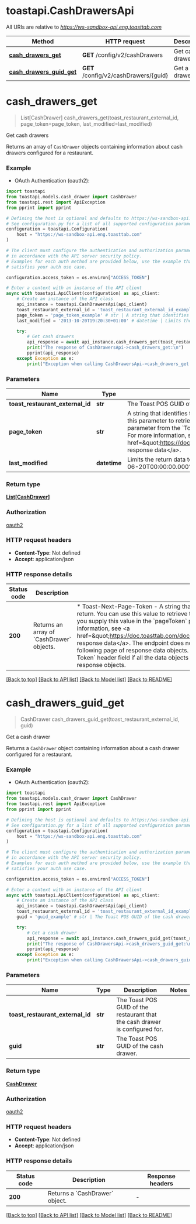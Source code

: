 # toastapi.CashDrawersApi

All URIs are relative to *https://ws-sandbox-api.eng.toasttab.com*

Method | HTTP request | Description
------------- | ------------- | -------------
[**cash_drawers_get**](CashDrawersApi.md#cash_drawers_get) | **GET** /config/v2/cashDrawers | Get cash drawers 
[**cash_drawers_guid_get**](CashDrawersApi.md#cash_drawers_guid_get) | **GET** /config/v2/cashDrawers/{guid} | Get a cash drawer 


# **cash_drawers_get**
> List[CashDrawer] cash_drawers_get(toast_restaurant_external_id, page_token=page_token, last_modified=last_modified)

Get cash drawers 

Returns an array of `CashDrawer` objects containing information about cash drawers configured for a restaurant.


### Example

* OAuth Authentication (oauth2):

```python
import toastapi
from toastapi.models.cash_drawer import CashDrawer
from toastapi.rest import ApiException
from pprint import pprint

# Defining the host is optional and defaults to https://ws-sandbox-api.eng.toasttab.com
# See configuration.py for a list of all supported configuration parameters.
configuration = toastapi.Configuration(
    host = "https://ws-sandbox-api.eng.toasttab.com"
)

# The client must configure the authentication and authorization parameters
# in accordance with the API server security policy.
# Examples for each auth method are provided below, use the example that
# satisfies your auth use case.

configuration.access_token = os.environ["ACCESS_TOKEN"]

# Enter a context with an instance of the API client
async with toastapi.ApiClient(configuration) as api_client:
    # Create an instance of the API class
    api_instance = toastapi.CashDrawersApi(api_client)
    toast_restaurant_external_id = 'toast_restaurant_external_id_example' # str | The Toast POS GUID of the restaurant that the configuration applies to. 
    page_token = 'page_token_example' # str | A string that identifies the set of data objects that the endpoint will return in its response data. You can use this parameter to retrieve one page of response data. You get the value that you supply in the `pageToken` parameter from the `Toast-Next-Page-Token` header field value of a previous request to the endpoint. For more information, see <a href=\"https://doc.toasttab.com/doc/devguide/apiResponseDataPagination.html\">Paginating response data</a>.  (optional)
    last_modified = '2013-10-20T19:20:30+01:00' # datetime | Limits the return data to objects created or modified after a specific date and time. For example: `2024-06-20T00:00:00.000%2B0000`.  (optional)

    try:
        # Get cash drawers 
        api_response = await api_instance.cash_drawers_get(toast_restaurant_external_id, page_token=page_token, last_modified=last_modified)
        print("The response of CashDrawersApi->cash_drawers_get:\n")
        pprint(api_response)
    except Exception as e:
        print("Exception when calling CashDrawersApi->cash_drawers_get: %s\n" % e)
```



### Parameters


Name | Type | Description  | Notes
------------- | ------------- | ------------- | -------------
 **toast_restaurant_external_id** | **str**| The Toast POS GUID of the restaurant that the configuration applies to.  | 
 **page_token** | **str**| A string that identifies the set of data objects that the endpoint will return in its response data. You can use this parameter to retrieve one page of response data. You get the value that you supply in the &#x60;pageToken&#x60; parameter from the &#x60;Toast-Next-Page-Token&#x60; header field value of a previous request to the endpoint. For more information, see &lt;a href&#x3D;\&quot;https://doc.toasttab.com/doc/devguide/apiResponseDataPagination.html\&quot;&gt;Paginating response data&lt;/a&gt;.  | [optional] 
 **last_modified** | **datetime**| Limits the return data to objects created or modified after a specific date and time. For example: &#x60;2024-06-20T00:00:00.000%2B0000&#x60;.  | [optional] 

### Return type

[**List[CashDrawer]**](CashDrawer.md)

### Authorization

[oauth2](../README.md#oauth2)

### HTTP request headers

 - **Content-Type**: Not defined
 - **Accept**: application/json

### HTTP response details

| Status code | Description | Response headers |
|-------------|-------------|------------------|
**200** | Returns an array of &#x60;CashDrawer&#x60; objects. |  * Toast-Next-Page-Token - A string that identifies the following set of objects that the endpoint will return. You can use this value to retrieve that page of response data. To return the next page of objects you supply this value in the &#x60;pageToken&#x60; parameter of the next request to the endpoint. For more information, see &lt;a href&#x3D;\&quot;https://doc.toasttab.com/doc/devguide/apiResponseDataPagination.html\&quot;&gt;Paginating response data&lt;/a&gt;.  The endpoint does not return the &#x60;Toast-Next-Page-Token&#x60; field if there is no following page of response data objects. For example, the endpoint will not return a &#x60;Toast-Next-Page-Token&#x60; header field if all the data objects fit in one response or if you have reached the last page of response objects.  <br>  |

[[Back to top]](#) [[Back to API list]](../README.md#documentation-for-api-endpoints) [[Back to Model list]](../README.md#documentation-for-models) [[Back to README]](../README.md)

# **cash_drawers_guid_get**
> CashDrawer cash_drawers_guid_get(toast_restaurant_external_id, guid)

Get a cash drawer 

Returns a `CashDrawer` object containing information about a cash drawer configured for a restaurant.


### Example

* OAuth Authentication (oauth2):

```python
import toastapi
from toastapi.models.cash_drawer import CashDrawer
from toastapi.rest import ApiException
from pprint import pprint

# Defining the host is optional and defaults to https://ws-sandbox-api.eng.toasttab.com
# See configuration.py for a list of all supported configuration parameters.
configuration = toastapi.Configuration(
    host = "https://ws-sandbox-api.eng.toasttab.com"
)

# The client must configure the authentication and authorization parameters
# in accordance with the API server security policy.
# Examples for each auth method are provided below, use the example that
# satisfies your auth use case.

configuration.access_token = os.environ["ACCESS_TOKEN"]

# Enter a context with an instance of the API client
async with toastapi.ApiClient(configuration) as api_client:
    # Create an instance of the API class
    api_instance = toastapi.CashDrawersApi(api_client)
    toast_restaurant_external_id = 'toast_restaurant_external_id_example' # str | The Toast POS GUID of the restaurant that the cash drawer is configured for. 
    guid = 'guid_example' # str | The Toast POS GUID of the cash drawer.

    try:
        # Get a cash drawer 
        api_response = await api_instance.cash_drawers_guid_get(toast_restaurant_external_id, guid)
        print("The response of CashDrawersApi->cash_drawers_guid_get:\n")
        pprint(api_response)
    except Exception as e:
        print("Exception when calling CashDrawersApi->cash_drawers_guid_get: %s\n" % e)
```



### Parameters


Name | Type | Description  | Notes
------------- | ------------- | ------------- | -------------
 **toast_restaurant_external_id** | **str**| The Toast POS GUID of the restaurant that the cash drawer is configured for.  | 
 **guid** | **str**| The Toast POS GUID of the cash drawer. | 

### Return type

[**CashDrawer**](CashDrawer.md)

### Authorization

[oauth2](../README.md#oauth2)

### HTTP request headers

 - **Content-Type**: Not defined
 - **Accept**: application/json

### HTTP response details

| Status code | Description | Response headers |
|-------------|-------------|------------------|
**200** | Returns a &#x60;CashDrawer&#x60; object. |  -  |

[[Back to top]](#) [[Back to API list]](../README.md#documentation-for-api-endpoints) [[Back to Model list]](../README.md#documentation-for-models) [[Back to README]](../README.md)

